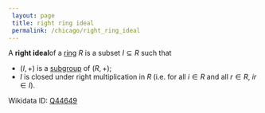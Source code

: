 ```yaml
---
 layout: page
 title: right ring ideal
 permalink: /chicago/right_ring_ideal
---
```

A **right ideal**of a [ring](https://mathgloss.github.io/MathGloss/ring) $R$ is a subset $I\subseteq R$ such that 
- $(I,+)$ is a [subgroup](https://mathgloss.github.io/MathGloss/subgroup) of $(R,+)$;
- $I$ is closed under right multiplication in $R$ (i.e. for all $i\in R$ and all $r\in R$, $ir \in I$).

Wikidata ID: [Q44649](https://www.wikidata.org/wiki/Q44649)